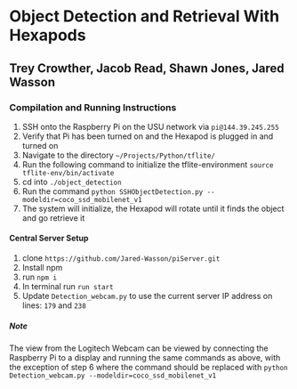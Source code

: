 # Object Detection and Retrieval With Hexapods

## Trey Crowther, Jacob Read, Shawn Jones, Jared Wasson

### Compilation and Running Instructions

1. SSH onto the Raspberry Pi on the USU network via `pi@144.39.245.255`
2. Verify that Pi has been turned on and the Hexapod is plugged in and turned on
3. Navigate to the directory `~/Projects/Python/tflite/`
4. Run the following command to initialize the tflite-environment `source tflite-env/bin/activate`
5. cd into `./object_detection`
6. Run the command `python SSHObjectDetection.py --modeldir=coco_ssd_mobilenet_v1`
7. The system will initialize, the Hexapod will rotate until it finds the object and go retrieve it

#### Central Server Setup
1. clone `https://github.com/Jared-Wasson/piServer.git`
2. Install npm
3. run `npm i`
3. In terminal run `run start`
4. Update `Detection_webcam.py` to use the current server IP address on lines: `179` and `238`

##### Note
The view from the Logitech Webcam can be viewed by connecting the Raspberry Pi to a display and running the same commands as above, with the exception of step 6
where the command should be replaced with `python Detection_webcam.py --modeldir=coco_ssd_mobilenet_v1`
